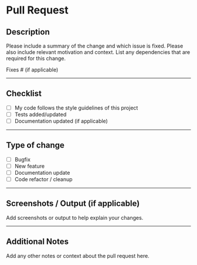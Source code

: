 # Pull Request

## Description
Please include a summary of the change and which issue is fixed. Please also include relevant motivation and context. List any dependencies that are required for this change.

Fixes #<issue-number> (if applicable)

---

## Checklist
- [ ] My code follows the style guidelines of this project
- [ ] Tests added/updated
- [ ] Documentation updated (if applicable)

---

## Type of change
- [ ] Bugfix
- [ ] New feature
- [ ] Documentation update
- [ ] Code refactor / cleanup

---

## Screenshots / Output (if applicable)
Add screenshots or output to help explain your changes.

---

## Additional Notes
Add any other notes or context about the pull request here.